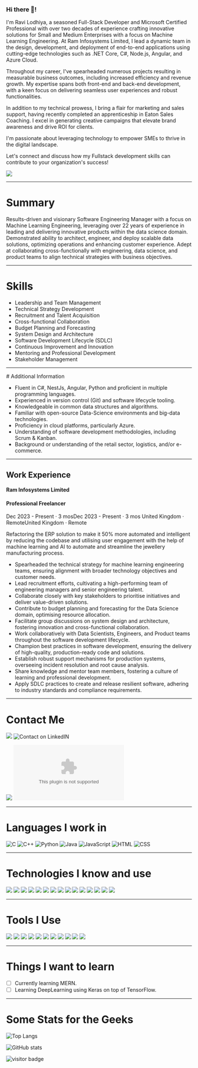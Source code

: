 ### Hi there 👋!

<!--
**rlodhiya/rlodhiya** is a ✨ _special_ ✨ repository because its `README.md` (this file) appears on your GitHub profile.

Here are some ideas to get you started:

- 🔭 I'm currently working on ...
- 🌱 I'm currently learning ...
- 👯 I'm looking to collaborate on ...
- 🤔 I'm looking for help with ...
- 💬 Ask me about ...
- 📫 How to reach me: ...
- 😄 Pronouns: ...
- ⚡ Fun fact: ...
-->

I'm Ravi Lodhiya, a seasoned Full-Stack Developer and Microsoft Certified Professional with over two decades of experience crafting innovative solutions for Small and Medium Enterprises with a focus on Machine Learning Engineering. At Ram Infosystems Limited, I lead a dynamic team in the design, development, and deployment of end-to-end applications using cutting-edge technologies such as .NET Core, C#, Node.js, Angular, and Azure Cloud. 

Throughout my career, I've spearheaded numerous projects resulting in measurable business outcomes, including increased efficiency and revenue growth. My expertise spans both front-end and back-end development, with a keen focus on delivering seamless user experiences and robust functionalities.

In addition to my technical prowess, I bring a flair for marketing and sales support, having recently completed an apprenticeship in Eaton Sales Coaching. I excel in generating creative campaigns that elevate brand awareness and drive ROI for clients.

I'm passionate about leveraging technology to empower SMEs to thrive in the digital landscape. 

Let's connect and discuss how my Fullstack development skills can contribute to your organization's success!

![](banner.png)

<hr>

# Summary

Results-driven and visionary Software Engineering Manager with a focus on Machine Learning Engineering, leveraging over 22 years of experience in leading and delivering innovative products within the data science domain. Demonstrated ability to architect, engineer, and deploy scalable data solutions, optimizing operations and enhancing customer experience. Adept at collaborating cross-functionally with engineering, data science, and product teams to align technical strategies with business objectives.

<hr>

# Skills

- Leadership and Team Management
- Technical Strategy Development
- Recruitment and Talent Acquisition
- Cross-functional Collaboration
- Budget Planning and Forecasting
- System Design and Architecture
- Software Development Lifecycle (SDLC)
- Continuous Improvement and Innovation
- Mentoring and Professional Development
- Stakeholder Management

<hr>
# Additional Information

- Fluent in C#, NestJs, Angular, Python and proficient in multiple programming languages.
- Experienced in version control (Git) and software lifecycle tooling.
- Knowledgeable in common data structures and algorithms.
- Familiar with open-source Data-Science environments and big-data technologies.
- Proficiency in cloud platforms, particularly Azure.
- Understanding of software development methodologies, including Scrum & Kanban.
- Background or understanding of the retail sector, logistics, and/or e-commerce.

<hr>

## Work Experience

#### Ram Infosystems Limited
#### Professional Freelancer
Dec 2023 - Present · 3 mosDec 2023 - Present · 3 mos United Kingdom · RemoteUnited Kingdom · Remote

Refactoring the ERP solution to make it 50% more automated and intelligent by reducing the codebase and utilising user engagement with the help of machine learning and AI to automate and streamline the jewellery manufacturing process.

- Spearheaded the technical strategy for machine learning engineering teams, ensuring alignment with broader technology objectives and customer needs.
- Lead recruitment efforts, cultivating a high-performing team of engineering managers and senior engineering talent.
- Collaborate closely with key stakeholders to prioritise initiatives and deliver value-driven solutions.
- Contribute to budget planning and forecasting for the Data Science domain, optimising resource allocation.
- Facilitate group discussions on system design and architecture, fostering innovation and cross-functional collaboration.
- Work collaboratively with Data Scientists, Engineers, and Product teams throughout the software development lifecycle.
- Champion best practices in software development, ensuring the delivery of high-quality, production-ready code and solutions.
- Establish robust support mechanisms for production systems, overseeing incident resolution and root cause analysis.
- Share knowledge and mentor team members, fostering a culture of learning and professional development.
- Apply SDLC practices to create and release resilient software, adhering to industry standards and compliance requirements.



<hr>

# Contact Me

![](https://img.shields.io/badge/LinkedIn-0077B5?style=for-the-badge&logo=linkedin&logoColor=white)
![Contact on LinkedIN](https://www.linkedin.com/in/ravilodhiya/)

![](https://img.shields.io/badge/Gmail-D14836?style=for-the-badge&logo=gmail&logoColor=white)
![Email Me](mailto:rlodhiya2502@gmail.com)
<hr>

# Languages I work in

![C](https://img.shields.io/badge/C-00599C?style=for-the-badge&logo=c&logoColor=white)
![C++](https://img.shields.io/badge/C%2B%2B-00599C?style=for-the-badge&logo=c%2B%2B&logoColor=white)
![Python](https://img.shields.io/badge/Python-FFD43B?style=for-the-badge&logo=python&logoColor=darkgreen)
![Java](https://img.shields.io/badge/Java-ED8B00?style=for-the-badge&logo=java&logoColor=white)
![JavaScript](https://img.shields.io/badge/JavaScript-323330?style=for-the-badge&logo=javascript&logoColor=F7DF1E)
![HTML](https://img.shields.io/badge/HTML5-E34F26?style=for-the-badge&logo=html5&logoColor=white)
![CSS](https://img.shields.io/badge/CSS3-1572B6?style=for-the-badge&logo=css3&logoColor=white)

<hr>

# Technologies I know and use
![](https://img.shields.io/badge/Bootstrap-563D7C?style=for-the-badge&logo=bootstrap&logoColor=white)
![](https://img.shields.io/badge/conda-342B029.svg?&style=for-the-badge&logo=anaconda&logoColor=white)
![](https://img.shields.io/badge/Docker-2CA5E0?style=for-the-badge&logo=docker&logoColor=white)
![](https://img.shields.io/badge/Flask-000000?style=for-the-badge&logo=flask&logoColor=white)
![](https://img.shields.io/badge/Jupyter-F37626.svg?&style=for-the-badge&logo=Jupyter&logoColor=white)
![](https://img.shields.io/badge/Material%20UI-007FFF?style=for-the-badge&logo=mui&logoColor=white)
![](https://img.shields.io/badge/Markdown-000000?style=for-the-badge&logo=markdown&logoColor=white)
![](https://img.shields.io/badge/json-5E5C5C?style=for-the-badge&logo=json&logoColor=white)
![](https://img.shields.io/badge/npm-CB3837?style=for-the-badge&logo=npm&logoColor=white)
![](https://img.shields.io/badge/OpenCV-27338e?style=for-the-badge&logo=OpenCV&logoColor=white)
![](https://img.shields.io/badge/OpenGL-FFFFFF?style=for-the-badge&logo=opengl)
![](https://img.shields.io/badge/MySQL-005C84?style=for-the-badge&logo=mysql&logoColor=white)
![](https://img.shields.io/badge/SQLite-07405E?style=for-the-badge&logo=sqlite&logoColor=white)
![](https://img.shields.io/badge/Heroku-430098?style=for-the-badge&logo=heroku&logoColor=white)
![](https://img.shields.io/badge/Netlify-00C7B7?style=for-the-badge&logo=netlify&logoColor=white)

<hr>

# Tools I Use

![](https://img.shields.io/badge/Visual_Studio_Code-0078D4?style=for-the-badge&logo=visual%20studio%20code&logoColor=white)
![](https://img.shields.io/badge/Visual_Studio-5C2D91?style=for-the-badge&logo=visual%20studio&logoColor=white)
![](https://img.shields.io/badge/PyCharm-000000.svg?&style=for-the-badge&logo=PyCharm&logoColor=white)
![](https://img.shields.io/badge/IntelliJIDEA-000000.svg?style=for-the-badge&logo=intellij-idea&logoColor=white)
![](https://img.shields.io/badge/Colab-F9AB00?style=for-the-badge&logo=googlecolab&color=525252)
![](https://img.shields.io/badge/Android_Studio-3DDC84?style=for-the-badge&logo=android-studio&logoColor=white)
![](https://img.shields.io/badge/Windows-0078D6?style=for-the-badge&logo=windows&logoColor=white)
![](https://img.shields.io/badge/Pop!_OS-48B9C7?style=for-the-badge&logo=Pop!_OS&logoColor=white)
![](https://img.shields.io/badge/GIT-E44C30?style=for-the-badge&logo=git&logoColor=white)
![](https://img.shields.io/badge/windows%20terminal-4D4D4D?style=for-the-badge&logo=windows%20terminal&logoColor=white)
![](https://img.shields.io/badge/Google_chrome-4285F4?style=for-the-badge&logo=Google-chrome&logoColor=white)

<hr>

# Things I want to learn
- [ ] Currently learning MERN.
- [ ] Learning DeepLearning using Keras on top of TensorFlow.

<hr>

# Some Stats for the Geeks

![Top Langs](https://github-readme-stats.vercel.app/api/top-langs/?username=ravilodhiya)

![GitHub stats](https://github-readme-stats.vercel.app/api?username=ravilodhiya&show_icons=true)

![visitor badge](https://visitor-badge.laobi.icu/badge?page_id=ravilodhiya.visitor-badge&format=true)
